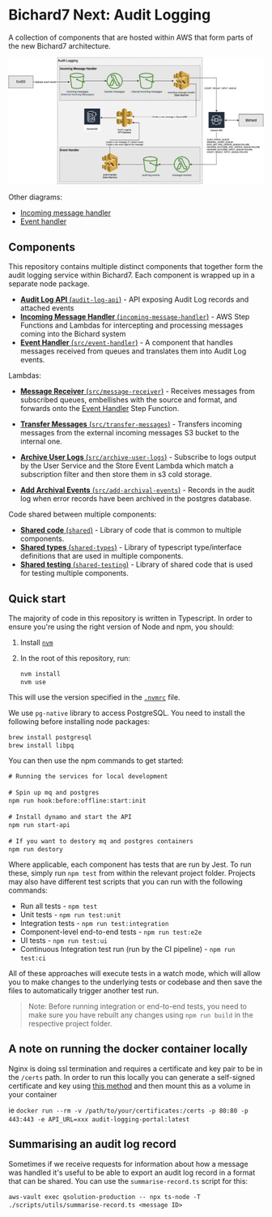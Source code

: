 # Bichard7 Next: Audit Logging

A collection of components that are hosted within AWS that form parts of the new Bichard7 architecture.

![Bichard7 Audit Logging](/docs/infrastructure.png?raw=true "Infrastructure")

Other diagrams:

- [Incoming message handler](/src/incoming-message-handler)
- [Event handler](/src/event-handler)

## Components

This repository contains multiple distinct components that together form the audit logging service within Bichard7. Each component is wrapped up in a separate node package.

- [**Audit Log API** (`audit-log-api`)](src/audit-log-api/) - API exposing Audit Log records and attached events
- [**Incoming Message Handler** (`incoming-message-handler`)](src/incoming-message-handler/) - AWS Step Functions and Lambdas for intercepting and processing messages coming into the Bichard system
- [**Event Handler** (`src/event-handler`)](src/event-handler/) - A component that handles messages received from queues and translates them into Audit Log events.

Lambdas:

- [**Message Receiver** (`src/message-receiver`)](src/message-receiver/) - Receives messages from subscribed queues, embellishes with the source and format, and forwards onto the [Event Handler](event-handler/) Step Function.

- [**Transfer Messages** (`src/transfer-messages`)](src/transfer-messages) - Transfers incoming messages from the external incoming messages S3 bucket to the internal one.

- [**Archive User Logs** (`src/archive-user-logs`)](src/archive-user-logs/) - Subscribe to logs output by the User Service and the Store Event Lambda which match a subscription filter and then store them in s3 cold storage.

- [**Add Archival Events** (`src/add-archival-events`)](src/add-archival-events) - Records in the audit log when error records have been archived in the postgres database.

Code shared between multiple components:

- [**Shared code** (`shared`)](src/shared/) - Library of code that is common to multiple components.
- [**Shared types** (`shared-types`)](src/shared-types/) - Library of typescript type/interface definitions that are used in multiple components.
- [**Shared testing** (`shared-testing`)](src/shared-testing/) - Library of shared code that is used for testing multiple components.

## Quick start

The majority of code in this repository is written in Typescript. In order to ensure you're using the right version of Node and npm, you should:

1. Install [`nvm`](https://github.com/nvm-sh/nvm)
2. In the root of this repository, run:

   ```shell
   nvm install
   nvm use
   ```

This will use the version specified in the [`.nvmrc`](.nvmrc) file.

We use `pg-native` library to access PostgreSQL. You need to install the following before installing node packages:

```shell
brew install postgresql
brew install libpq
```

You can then use the npm commands to get started:

```shell
# Running the services for local development

# Spin up mq and postgres
npm run hook:before:offline:start:init

# Install dynamo and start the API
npm run start-api

# If you want to destory mq and postgres containers
npm run destory

```

Where applicable, each component has tests that are run by Jest. To run these, simply run `npm test` from within the relevant project folder. Projects may also have different test scripts that you can run with the following commands:

- Run all tests - `npm test`
- Unit tests - `npm run test:unit`
- Integration tests - `npm run test:integration`
- Component-level end-to-end tests - `npm run test:e2e`
- UI tests - `npm run test:ui`
- Continuous Integration test run (run by the CI pipeline) - `npm run test:ci`

All of these approaches will execute tests in a watch mode, which will allow you to make changes to the underlying tests or codebase and then save the files to automatically trigger another test run.

> Note: Before running integration or end-to-end tests, you need to make sure you have rebuilt any changes using `npm run build` in the respective project folder.

## A note on running the docker container locally

Nginx is doing ssl termination and requires a certificate and key pair to be in the `/certs` path.
In order to run this locally you can generate a self-signed certificate and key using [this method](https://linuxize.com/post/creating-a-self-signed-ssl-certificate/) and then mount
this as a volume in your container

ie `docker run --rm -v /path/to/your/certificates:/certs -p 80:80 -p 443:443 -e API_URL=xxx audit-logging-portal:latest`

## Summarising an audit log record

Sometimes if we receive requests for information about how a message was handled it's useful to be able to export an audit log record in a format that can be shared. You can use the `summarise-record.ts` script for this:

```
aws-vault exec qsolution-production -- npx ts-node -T ./scripts/utils/summarise-record.ts <message ID>
```
